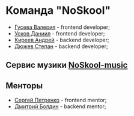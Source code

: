 # Команда "NoSkool"

* [Гусева Валерия](https://github.com/lerakrya8) - frontend developer;
* [Усков Даниил](https://github.com/CUzkov) - frontend developer;
* [Киреев Андрей](https://github.com/andrew-kireev) - backend developer;
* [Дюжев Степан](https://github.com/amartery) - backend developer;

## Сервис музики [NoSkool-music](http://178.154.245.200)

## Менторы
* [Сергей Петренко](https://github.com/SPetrenko17) - frontend mentor;
* [Дмитрий Болдин](https://github.com/BoldinDmitry) - backend mentor;
